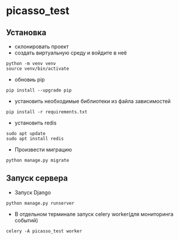 # picasso_test

## Установка
 - склонировать проект
 - создать виртуальную среду и войдите в неё
```shell
python -m venv venv
source venv/bin/activate
```
 - обновиь pip
```shell
pip install --upgrade pip
```
 - установить необходимые библиотеки из файла зависимостей
```shell
pip install -r requirements.txt
```
 - установить redis
```shell
sudo apt update
sudo apt install redis
```
 - Произвести миграцию
```shell
python manage.py migrate
```

## Запуск сервера
- Запуск Django
```shell
python manage.py runserver
```
 - В отдельном терминале запуск celery worker(для мониторинга событий)
```shell
celery -A picasso_test worker
```